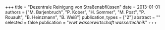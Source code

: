 +++
title = "Dezentrale Reinigung von Straßenabflüssen"
date = 2013-01-01
authors = ["M. Barjenbruch", "P. Kober", "H. Sommer", "M. Post", "P. Rouault", "B. Heinzmann", "B. Weiß"]
publication_types = ["2"]
abstract = ""
selected = false
publication = "*wwt wasserwirtschaft wassertechnik*"
+++

